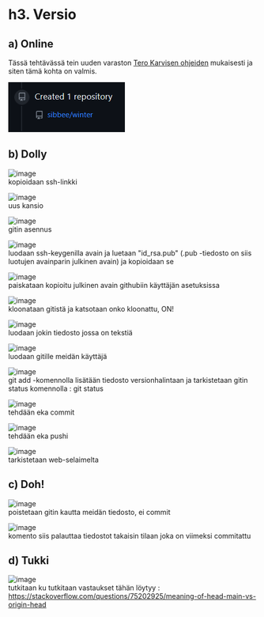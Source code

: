 # h3. Versio  

## a) Online  

Tässä tehtävässä tein uuden varaston [Tero Karvisen ohjeiden](https://terokarvinen.com/2023/create-a-web-page-using-github/) mukaisesti ja siten tämä kohta on valmis.  

![img](./ss.png)  

## b) Dolly

![image](https://github.com/sibbee/p.hallinta/assets/149330317/218dd7d0-8514-488d-8e00-924ab998d24b)  
kopioidaan ssh-linkki

![image](https://github.com/sibbee/p.hallinta/assets/149330317/a54d1fea-bcca-479e-aa1f-4825fb59138d)  
uus kansio

![image](https://github.com/sibbee/p.hallinta/assets/149330317/56e1a37e-1a6b-4cab-8714-f2f5d57629db)  
gitin asennus

![image](https://github.com/sibbee/p.hallinta/assets/149330317/9b7c87bc-9ae1-478a-8e98-016bd4b59a4f)  
luodaan ssh-keygenilla avain ja luetaan "id_rsa.pub" (.pub -tiedosto on siis luotujen avainparin julkinen avain) ja kopioidaan se

![image](https://github.com/sibbee/p.hallinta/assets/149330317/0d0be26b-d59a-485f-9907-27df6ea3f730)  
paiskataan kopioitu julkinen avain githubiin käyttäjän asetuksissa

![image](https://github.com/sibbee/p.hallinta/assets/149330317/876863c4-96d3-4f27-b796-837e29b5376f)  
kloonataan gitistä ja katsotaan onko kloonattu, ON!

![image](https://github.com/sibbee/p.hallinta/assets/149330317/fef6fe85-8b6a-4680-a776-39f43f547aa5)  
luodaan jokin tiedosto jossa on tekstiä

![image](https://github.com/sibbee/p.hallinta/assets/149330317/91991324-c2d7-43b7-9c78-809b0a87a866)  
luodaan gitille meidän käyttäjä

![image](https://github.com/sibbee/p.hallinta/assets/149330317/4c25a83d-cde3-4e86-ab45-72e9f97c27af)  
git add -komennolla lisätään tiedosto versionhalintaan ja tarkistetaan gitin status komennolla : git status

![image](https://github.com/sibbee/p.hallinta/assets/149330317/ec13f71e-b626-4127-8316-2c6a8d16d53a)  
tehdään eka commit

![image](https://github.com/sibbee/p.hallinta/assets/149330317/c5ab638b-3fc8-4ea0-8592-452a388489f8)  
tehdään eka pushi

![image](https://github.com/sibbee/p.hallinta/assets/149330317/e2d0bb0d-8a74-419b-bbf7-cb0a110d322a)  
tarkistetaan web-selaimelta

## c) Doh!

![image](https://github.com/sibbee/p.hallinta/assets/149330317/463c82b5-4d78-4867-a4f6-0bd202483f86)  
poistetaan gitin kautta meidän tiedosto, ei commit

![image](https://github.com/sibbee/p.hallinta/assets/149330317/789e3d6e-cdc2-4c20-8ff9-96560674c016)  
komento siis palauttaa tiedostot takaisin tilaan joka on viimeksi commitattu

## d) Tukki

![image](https://github.com/sibbee/p.hallinta/assets/149330317/bc91158e-2079-4b10-aef2-6098271c37fa)  
tutkitaan ku tutkitaan
vastaukset tähän löytyy : https://stackoverflow.com/questions/75202925/meaning-of-head-main-vs-origin-head









